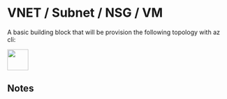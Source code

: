 # VNET / Subnet / NSG / VM

A basic building block that will be provision the following topology with az cli:

<img src="[https://github.com/jtanderson2/azure-network-lab-building-blocks/blob/main/vnet-subnet-nsg-vm/vnet-subnet-nsg-vm.png" width="48">

## Notes

